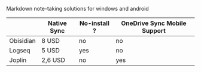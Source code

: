 Markdown note-taking solutions for windows and android

|  | Native Sync | No-install ? | OneDrive Sync Mobile Support |
| ---- | ---- | ---- | ---- |
| Obisidian | 8 USD | no | no |
| Logseq | 5 USD | yes | no |
| Joplin | 2,6 USD | no | yes |

